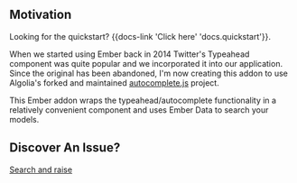 <h2 class='docs-flex docs-items-center docs-mt-8 docs-h2'>
  Motivation
</h2>

<aside>Looking for the quickstart? {{docs-link 'Click here' 'docs.quickstart'}}.</aside>

When we started using Ember back in 2014 Twitter's Typeahead component was quite popular
and we incorporated it into our application. Since the original has been abandoned,
I'm now creating this addon to use Algolia's forked and maintained
[autocomplete.js](https://github.com/algolia/autocomplete.js) project.

This Ember addon wraps the typeahead/autocomplete functionality in a relatively convenient
component and uses Ember Data to search your models.

<h2 class='docs-flex docs-items-center docs-mt-8 docs-h2'>
  Discover An Issue?
</h2>

[Search and raise](https://github.com/cybertooth-io/ember-data-autocomplete-js/issues)
